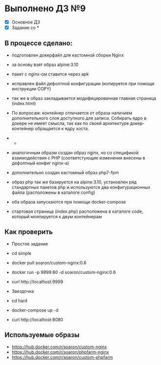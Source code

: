 # Выполнено ДЗ №9

 - [x] Основное ДЗ
 - [x] Задание со *

## В процессе сделано:

 - подготовлен докерфайл для кастомной сборки Nginx
 - за основу взят образ alpine:3.10
 - пакет с nginx-ом ставится через apk
 - исправлен файл дефолтной конфигурации (копируется при помощи инструкции COPY)
 - так же в образ закладывается модифицированная главная страница (index.html)
 - По вопросам: контейнер отличается от образа наличием дополнительного слоя доступного для записи. Собирать ядро в докере не имеет смысла, так как по своей архитектуре докер-контейнер обращается к ядру хоста.

 - *
 - аналогичным образм создан образ nginx, но со спецификой взаимодействия c PHP (соответстующие изменения внесены в дефолтный конфиг nginx-а)
 - дополнительно создан кастомный образ php7-fpm
 - образ php так же базируется на alpine:3.10, установлен ряд стандартных пакетов php и используются два конфигурационных файла (расположены в каталоге config)
 - оба образа запускаются при помощи docker-compose
 - стартовая страница (index.php) расположена в каталоге code, который монтируется к двум контейнерам 

## Как проверить

 - Простое задание
 - cd simple
 - docker pull soaron/custom-nginx:0.6
 - docker run -p 9999:80 -d soaron/custom-nginx:0.6
 - curl http://localhost:9999

 - Звездочка
 - cd hard
 - docker-compose up -d
 - curl http://localhost:8080

## Используемые образы
 - https://hub.docker.com/r/soaron/custom-nginx
 - https://hub.docker.com/r/soaron/phpfarm-nginx
 - https://hub.docker.com/r/soaron/custom-phpfarm


